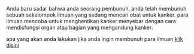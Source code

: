 Anda baru sadar bahwa anda seorang pembunuh, anda telah membunuh sebuah sekelompok ilmuan yang sedang mencari obat untuk kanker. 
para ilmuan mencoba untuk menghentikan kanker menyebar dengan cara mendisfungsi organ atau bagian yang mengandung kanker.

apa yang akan anda lakukan
jika anda ingin membunuh para ilmuan [klik disini](../bunuh/bunuh-ilmuan.md)
